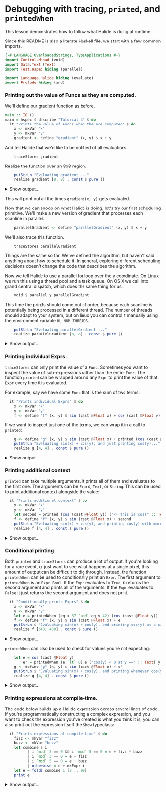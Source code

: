 # Debugging with tracing, `printed`, and `printedWhen`

This lesson demonstrates how to follow what Halide is doing at runtime.

Since this README is also a literate Haskell file, we start with a few common imports.

```haskell
{-# LANGUAGE OverloadedStrings, TypeApplications #-}
import Control.Monad (void)
import Data.Text (Text)
import Test.Hspec hiding (parallel)

import Language.Halide hiding (evaluate)
import Prelude hiding (and)
```

### Printing out the value of Funcs as they are computed.

We'll define our gradient function as before.

```haskell
main :: IO ()
main = hspec $ describe "Tutorial 4" $ do
  it "Prints the value of Funcs when the are computed" $ do
    x <- mkVar "x"
    y <- mkVar "y"
    gradient <- define "gradient" (x, y) $ x + y
```

And tell Halide that we'd like to be notified of all evaluations.

```haskell
    traceStores gradient
```

Realize the function over an 8x8 region.

```haskell
    putStrLn "Evaluating gradient ..."
    realize gradient [8, 8] . const $ pure ()
```

<details>
<summary>Show output...</summary>

```
Begin pipeline gradient.0()
Tag gradient.0() tag = "func_type_and_dim: 1 0 32 1 2 0 8 0 8"
Store gradient.0(0, 0) = 0
Store gradient.0(1, 0) = 1
Store gradient.0(2, 0) = 2
Store gradient.0(3, 0) = 3
Store gradient.0(4, 0) = 4
Store gradient.0(5, 0) = 5
Store gradient.0(6, 0) = 6
Store gradient.0(7, 0) = 7
Store gradient.0(0, 1) = 1
Store gradient.0(1, 1) = 2
Store gradient.0(2, 1) = 3
Store gradient.0(3, 1) = 4
Store gradient.0(4, 1) = 5
Store gradient.0(5, 1) = 6
Store gradient.0(6, 1) = 7
Store gradient.0(7, 1) = 8
Store gradient.0(0, 2) = 2
Store gradient.0(1, 2) = 3
Store gradient.0(2, 2) = 4
Store gradient.0(3, 2) = 5
Store gradient.0(4, 2) = 6
Store gradient.0(5, 2) = 7
Store gradient.0(6, 2) = 8
Store gradient.0(7, 2) = 9
Store gradient.0(0, 3) = 3
Store gradient.0(1, 3) = 4
Store gradient.0(2, 3) = 5
Store gradient.0(3, 3) = 6
Store gradient.0(4, 3) = 7
Store gradient.0(5, 3) = 8
Store gradient.0(6, 3) = 9
Store gradient.0(7, 3) = 10
Store gradient.0(0, 4) = 4
Store gradient.0(1, 4) = 5
Store gradient.0(2, 4) = 6
Store gradient.0(3, 4) = 7
Store gradient.0(4, 4) = 8
Store gradient.0(5, 4) = 9
Store gradient.0(6, 4) = 10
Store gradient.0(7, 4) = 11
Store gradient.0(0, 5) = 5
Store gradient.0(1, 5) = 6
Store gradient.0(2, 5) = 7
Store gradient.0(3, 5) = 8
Store gradient.0(4, 5) = 9
Store gradient.0(5, 5) = 10
Store gradient.0(6, 5) = 11
Store gradient.0(7, 5) = 12
Store gradient.0(0, 6) = 6
Store gradient.0(1, 6) = 7
Store gradient.0(2, 6) = 8
Store gradient.0(3, 6) = 9
Store gradient.0(4, 6) = 10
Store gradient.0(5, 6) = 11
Store gradient.0(6, 6) = 12
Store gradient.0(7, 6) = 13
Store gradient.0(0, 7) = 7
Store gradient.0(1, 7) = 8
Store gradient.0(2, 7) = 9
Store gradient.0(3, 7) = 10
Store gradient.0(4, 7) = 11
Store gradient.0(5, 7) = 12
Store gradient.0(6, 7) = 13
Store gradient.0(7, 7) = 14
End pipeline gradient.0()
```

</details>

This will print out all the times `gradient(x, y)` gets evaluated.

Now that we can snoop on what Halide is doing, let's try our first scheduling
primitive. We'll make a new version of gradient that processes each scanline in
parallel.

```haskell
    parallelGradient <- define "parallelGradient" (x, y) $ x + y
```

We'll also trace this function.

```haskell
    traceStores parallelGradient
```

Things are the same so far. We've defined the algorithm, but haven't said
anything about how to schedule it. In general, exploring different scheduling
decisions doesn't change the code that describes the algorithm.

Now we tell Halide to use a parallel for loop over the y coordinate. On Linux
we run this using a thread pool and a task queue. On OS X we call into grand
central dispatch, which does the same thing for us.

```haskell
    void $ parallel y parallelGradient
```

This time the printfs should come out of order, because each scanline is
potentially being processed in a different thread. The number of threads should
adapt to your system, but on linux you can control it manually using the
environment variable `HL_NUM_THREADS`.

```haskell
    putStrLn "Evaluating parallelGradient ..."
    realize parallelGradient [8, 8] . const $ pure ()
```

<details>
<summary>Show output...</summary>

```
Evaluating parallelGradient ...
Begin pipeline parallelGradient.0()
Tag parallelGradient.0() tag = "func_type_and_dim: 1 0 32 1 2 0 8 0 8"
Store parallelGradient.0(0, 0) = 0
Store parallelGradient.0(1, 0) = 1
Store parallelGradient.0(2, 0) = 2
Store parallelGradient.0(3, 0) = 3
Store parallelGradient.0(4, 0) = 4
Store parallelGradient.0(5, 0) = 5
Store parallelGradient.0(6, 0) = 6
Store parallelGradient.0(7, 0) = 7
Store parallelGradient.0(0, 4) = 4
Store parallelGradient.0(1, 4) = 5
Store parallelGradient.0(2, 4) = 6
Store parallelGradient.0(3, 4) = 7
Store parallelGradient.0(4, 4) = 8
Store parallelGradient.0(5, 4) = 9
Store parallelGradient.0(6, 4) = 10
Store parallelGradient.0(7, 4) = 11
Store parallelGradient.0(0, 3) = 3
Store parallelGradient.0(1, 3) = 4
Store parallelGradient.0(2, 3) = 5
Store parallelGradient.0(3, 3) = 6
Store parallelGradient.0(4, 3) = 7
Store parallelGradient.0(5, 3) = 8
Store parallelGradient.0(6, 3) = 9
Store parallelGradient.0(7, 3) = 10
Store parallelGradient.0(0, 7) = 7
Store parallelGradient.0(0, 5) = 5
Store parallelGradient.0(0, 6) = 6
Store parallelGradient.0(1, 7) = 8
Store parallelGradient.0(1, 5) = 6
Store parallelGradient.0(2, 5) = 7
Store parallelGradient.0(1, 6) = 7
Store parallelGradient.0(2, 7) = 9
Store parallelGradient.0(3, 5) = 8
Store parallelGradient.0(2, 6) = 8
Store parallelGradient.0(3, 7) = 10
Store parallelGradient.0(4, 5) = 9
Store parallelGradient.0(4, 7) = 11
Store parallelGradient.0(5, 5) = 10
Store parallelGradient.0(3, 6) = 9
Store parallelGradient.0(5, 7) = 12
Store parallelGradient.0(6, 5) = 11
Store parallelGradient.0(4, 6) = 10
Store parallelGradient.0(6, 7) = 13
Store parallelGradient.0(5, 6) = 11
Store parallelGradient.0(7, 5) = 12
Store parallelGradient.0(7, 7) = 14
Store parallelGradient.0(6, 6) = 12
Store parallelGradient.0(7, 6) = 13
Store parallelGradient.0(0, 1) = 1
Store parallelGradient.0(1, 1) = 2
Store parallelGradient.0(2, 1) = 3
Store parallelGradient.0(3, 1) = 4
Store parallelGradient.0(4, 1) = 5
Store parallelGradient.0(5, 1) = 6
Store parallelGradient.0(6, 1) = 7
Store parallelGradient.0(7, 1) = 8
Store parallelGradient.0(0, 2) = 2
Store parallelGradient.0(1, 2) = 3
Store parallelGradient.0(2, 2) = 4
Store parallelGradient.0(3, 2) = 5
Store parallelGradient.0(4, 2) = 6
Store parallelGradient.0(5, 2) = 7
Store parallelGradient.0(6, 2) = 8
Store parallelGradient.0(7, 2) = 9
End pipeline parallelGradient.0()
```

</details>


### Printing individual Exprs.

`traceStores` can only print the value of a `Func`. Sometimes you want to
inspect the value of sub-expressions rather than the entire `Func`. The
function `printed` can be wrapped around any `Expr` to print the value of that
`Expr` every time it is evaluated.

For example, say we have some `Func` that is the sum of two terms:

```haskell
  it "Prints individual Exprs" $ do
    x <- mkVar "x"
    y <- mkVar "y"
    f <- define "f" (x, y) $ sin (cast @Float x) + cos (cast @Float y)
```

If we want to inspect just one of the terms, we can wrap it in a call to `printed`:

```haskell
    g <- define "g" (x, y) $ sin (cast @Float x) + printed (cos (cast @Float y))
    putStrLn "Evaluating sin(x) + cos(y), and just printing cos(y)..."
    realize g [4, 4] . const $ pure ()
```

<details>
<summary>Show output...</summary>

```
1.000000
1.000000
1.000000
1.000000
0.540302
0.540302
0.540302
0.540302
-0.416147
-0.416147
-0.416147
-0.416147
-0.989992
-0.989992
-0.989992
-0.989992
```

</details>


### Printing additional context

`printed` can take multiple arguments. It prints all of them and evaluates to
the first one. The arguments can be `Expr`s, `Text`, or `String`. This can be
used to print additional context alongside the value:

```haskell
  it "Prints additional context" $ do
    x <- mkVar "x"
    y <- mkVar "y"
    let second = printed (cos (cast @Float y)) ("<- this is cos(" :: Text)  y  (") when x =" :: Text) x
    f <- define "f" (x, y) $ sin (cast @Float x) + second
    putStrLn "Evaluating sin(x) + cos(y), and printing cos(y) with more context..."
    realize f [4, 4] . const $ pure ()
```

<details>
<summary>Show output...</summary>

```
1.000000 <- this is cos( 0 ) when x = 0
1.000000 <- this is cos( 0 ) when x = 1
1.000000 <- this is cos( 0 ) when x = 2
1.000000 <- this is cos( 0 ) when x = 3
0.540302 <- this is cos( 1 ) when x = 0
0.540302 <- this is cos( 1 ) when x = 1
0.540302 <- this is cos( 1 ) when x = 2
0.540302 <- this is cos( 1 ) when x = 3
-0.416147 <- this is cos( 2 ) when x = 0
-0.416147 <- this is cos( 2 ) when x = 1
-0.416147 <- this is cos( 2 ) when x = 2
-0.416147 <- this is cos( 2 ) when x = 3
-0.989992 <- this is cos( 3 ) when x = 0
-0.989992 <- this is cos( 3 ) when x = 1
-0.989992 <- this is cos( 3 ) when x = 2
-0.989992 <- this is cos( 3 ) when x = 3
```

</details>


### Conditional printing

Both `printed` and `traceStores` can produce a lot of output. If you're looking for
a rare event, or just want to see what happens at a single pixel, this amount
of output can be difficult to dig through. Instead, the function `printedWhen` can
be used to conditionally print an `Expr`. The first argument to `printedWhen`
is an `Expr Bool`. If the `Expr` evaluates to `True`, it returns the second
argument and prints all of the arguments. If the `Expr` evaluates to `False` it
just returns the second argument and does not print.

```haskell
  it "Conditionally prints Exprs" $ do
    x <- mkVar "x"
    y <- mkVar "y"
    let e = printedWhen (eq x 37 `and` eq y 42) (cos (cast @Float y)) ("<- this is cos(y) at x, y == (37, 42)" :: Text)
    f <- define "f" (x, y) $ sin (cast @Float x) + e
    putStrLn $ "Evaluating sin(x) + cos(y), and printing cos(y) at a single pixel..."
    realize f [640, 480] . const $ pure ()
```

<details>
<summary>Show output...</summary>

```
-0.399985 <- this is cos(y) at x, y == (37, 42)
```

</details>

`printedWhen` can also be used to check for values you're not expecting:

```haskell
    let e = cos (cast @Float y)
        e' = printedWhen (e `lt` 0) e ("cos(y) < 0 at y ==" :: Text) y
    g <- define "g" (x, y) $ sin (cast @Float x) + e'
    putStrLn $ "Evaluating sin(x) + cos(y), and printing whenever cos(y) < 0..."
    realize g [4, 4] . const $ pure ()
```

<details>
<summary>Show output...</summary>

```
-0.416147 cos(y) < 0 at y == 2
-0.416147 cos(y) < 0 at y == 2
-0.416147 cos(y) < 0 at y == 2
-0.416147 cos(y) < 0 at y == 2
-0.989992 cos(y) < 0 at y == 3
-0.989992 cos(y) < 0 at y == 3
-0.989992 cos(y) < 0 at y == 3
-0.989992 cos(y) < 0 at y == 3
```

</details>


### Printing expressions at compile-time.

The code below builds up a Halide expression across several lines of code. If
you're programmatically constructing a complex expression, and you want to
check the expression you've created is what you think it is, you can also print
out the expression itself the `Show` typeclass:

```haskell
  it "Prints expressions at compile-time" $ do
    fizz <- mkVar "fizz"
    buzz <- mkVar "buzz"
    let combine e i
          | i `mod` 3 == 0 && i `mod` 5 == 0 = e + fizz * buzz
          | i `mod` 3 == 0 = e + fizz
          | i `mod` 5 == 0 = e + buzz
          | otherwise = e + mkExpr i
    let e = foldl combine 1 [2 .. 99]
    print e
```

<details>
<summary>Show output...</summary>

```
((((((((((((((((((((((((((((((((((((((((((((((((((((((((((((((((((((((((((((((((((((((((((((((((((1 + 2) + fizz) + 4) + buzz) + fizz) + 7) + 8) + fizz) + buzz) + 11) + fizz) + 13) + 14) + (fizz*buzz)) + 16) + 17) + fizz) + 19) + buzz) + fizz) + 22) + 23) + fizz) + buzz) + 26) + fizz) + 28) + 29) + (fizz*buzz)) + 31) + 32) + fizz) + 34) + buzz) + fizz) + 37) + 38) + fizz) + buzz) + 41) + fizz) + 43) + 44) + (fizz*buzz)) + 46) + 47) + fizz) + 49) + buzz) + fizz) + 52) + 53) + fizz) + buzz) + 56) + fizz) + 58) + 59) + (fizz*buzz)) + 61) + 62) + fizz) + 64) + buzz) + fizz) + 67) + 68) + fizz) + buzz) + 71) + fizz) + 73) + 74) + (fizz*buzz)) + 76) + 77) + fizz) + 79) + buzz) + fizz) + 82) + 83) + fizz) + buzz) + 86) + fizz) + 88) + 89) + (fizz*buzz)) + 91) + 92) + fizz) + 94) + buzz) + fizz) + 97) + 98) + fizz)
```

</details>
